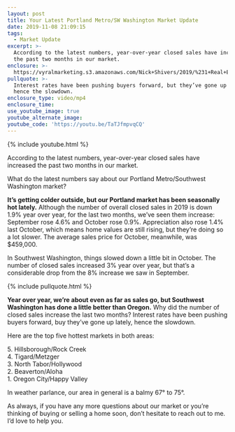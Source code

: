 ```yaml
---
layout: post
title: Your Latest Portland Metro/SW Washington Market Update
date: 2019-11-08 21:09:15
tags:
  - Market Update
excerpt: >-
  According to the latest numbers, year-over-year closed sales have increased
  the past two months in our market.
enclosure: >-
  https://vyralmarketing.s3.amazonaws.com/Nick+Shivers/2019/%231+Real+Estate+Team+in+the+Portland+Metro+_+SW+Washington+market+update.mp4
pullquote: >-
  Interest rates have been pushing buyers forward, but they’ve gone up lately,
  hence the slowdown.
enclosure_type: video/mp4
enclosure_time:
use_youtube_image: true
youtube_alternate_image:
youtube_code: 'https://youtu.be/TaTJfmpvqCQ'
---
```


{% include youtube.html %}

According to the latest numbers, year-over-year closed sales have increased the past two months in our market.

What do the latest numbers say about our Portland Metro/Southwest Washington market?

**It’s getting colder outside, but our Portland market has been seasonally hot lately.** Although the number of overall closed sales in 2019 is down 1.9% year over year, for the last two months, we’ve seen them increase: September rose 4.6% and October rose 0.9%. Appreciation also rose 1.4% last October, which means home values are still rising, but they’re doing so a lot slower. The average sales price for October, meanwhile, was $459,000.

In Southwest Washington, things slowed down a little bit in October. The number of closed sales increased 3% year over year, but that’s a considerable drop from the 8% increase we saw in September.

{% include pullquote.html %}

**Year over year, we’re about even as far as sales go, but Southwest Washington has done a little better than Oregon.** Why did the number of closed sales increase the last two months? Interest rates have been pushing buyers forward, buy they’ve gone up lately, hence the slowdown.&nbsp;

Here are the top five hottest markets in both areas:

5\. Hillsborough/Rock Creek<br>4\. Tigard/Metzger<br>3\. North Tabor/Hollywood<br>2\. Beaverton/Aloha<br>1\. Oregon City/Happy Valley&nbsp;

In weather parlance, our area in general is a balmy 67&deg; to 75&deg;.

As always, if you have any more questions about our market or you’re thinking of buying or selling a home soon, don’t hesitate to reach out to me. I’d love to help you.